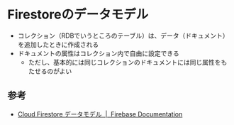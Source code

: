 # Firestoreのデータモデル

- コレクション（RDBでいうところのテーブル）は、データ（ドキュメント）を追加したときに作成される
- ドキュメントの属性はコレクション内で自由に設定できる
	- ただし、基本的には同じコレクションのドキュメントには同じ属性をもたせるのがよい

## 参考

- [Cloud Firestore データモデル  |  Firebase Documentation](https://firebase.google.com/docs/firestore/data-model?hl=ja#web-version-9_1)